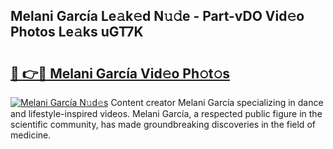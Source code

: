 ## Melani García Le𝚊k𝚎d N𝚞𝚍e - Part-vDO Vid𝚎o Photos Le𝚊ks uGT7K

# <h2><a href="http://fbdkx27.evod.top/?m=Melani+Garc%c3%ada">🔗 👉🔴 Melani García Vid𝚎o Ph𝚘t𝚘s</a></h2>

[![Melani García N𝚞d𝚎s](https://i.imgur.com/8V9OHl7.gif)](http://fbdkx27.evod.top/?m=Melani+Garc%c3%ada)
Content creator Melani García specializing in dance and lifestyle-inspired videos. Melani García, a respected public figure in the scientific community, has made groundbreaking discoveries in the field of medicine. 
